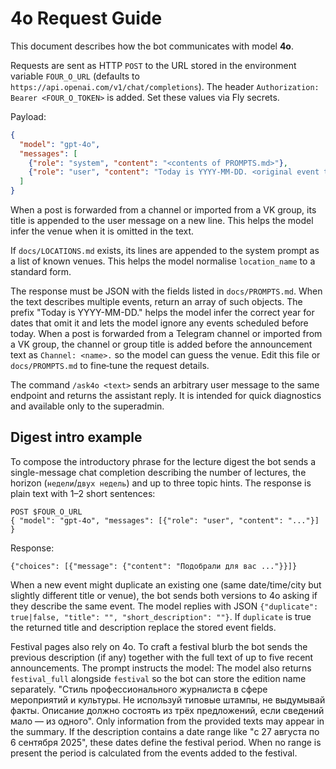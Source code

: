 # 4o Request Guide

This document describes how the bot communicates with model **4o**.

Requests are sent as HTTP `POST` to the URL stored in the environment variable
`FOUR_O_URL` (defaults to `https://api.openai.com/v1/chat/completions`). The
header `Authorization: Bearer <FOUR_O_TOKEN>` is added. Set these values via Fly
secrets.

Payload:
```json
{
  "model": "gpt-4o",
  "messages": [
    {"role": "system", "content": "<contents of PROMPTS.md>"},
    {"role": "user", "content": "Today is YYYY-MM-DD. <original event text>"}
  ]
}
```

When a post is forwarded from a channel or imported from a VK group, its title
is appended to the user message on a new line. This helps the model infer the
venue when it is omitted in the text.

If `docs/LOCATIONS.md` exists, its lines are appended to the system prompt as a
list of known venues. This helps the model normalise `location_name` to a
standard form.

The response must be JSON with the fields listed in `docs/PROMPTS.md`. When the
text describes multiple events, return an array of such objects.
The prefix "Today is YYYY-MM-DD." helps the model infer the correct year for
dates that omit it and lets the model ignore any events scheduled before today.
When a post is forwarded from a Telegram channel or imported from a VK group,
the channel or group title is added before the announcement text as
`Channel: <name>.` so the model can guess the venue.
Edit this file or `docs/PROMPTS.md` to fine‑tune the request details.

The command `/ask4o <text>` sends an arbitrary user message to the same
endpoint and returns the assistant reply. It is intended for quick diagnostics
and available only to the superadmin.

## Digest intro example

To compose the introductory phrase for the lecture digest the bot sends a
single-message chat completion describing the number of lectures, the horizon
(``недели``/``двух недель``) and up to three topic hints. The response is plain
text with 1–2 short sentences:

```
POST $FOUR_O_URL
{ "model": "gpt-4o", "messages": [{"role": "user", "content": "..."}] }
```

Response:

```
{"choices": [{"message": {"content": "Подобрали для вас ..."}}]}
```

When a new event might duplicate an existing one (same date/time/city but
slightly different title or venue), the bot sends both versions to 4o asking if
they describe the same event. The model replies with JSON
`{"duplicate": true|false, "title": "", "short_description": ""}`. If
`duplicate` is true the returned title and description replace the stored event
fields.

Festival pages also rely on 4o. To craft a festival blurb the bot sends the
previous description (if any) together with the full text of up to five recent
announcements. The prompt instructs the model:
The model also returns `festival_full` alongside `festival` so the bot can store
the edition name separately.
"Стиль профессионального журналиста в сфере мероприятий и культуры. Не
используй типовые штампы, не выдумывай факты. Описание должно состоять из трёх
предложений, если сведений мало — из одного". Only information from the
provided texts may appear in the summary.
If the description contains a date range like "с 27 августа по 6 сентября 2025",
these dates define the festival period. When no range is present the period is
calculated from the events added to the festival.
